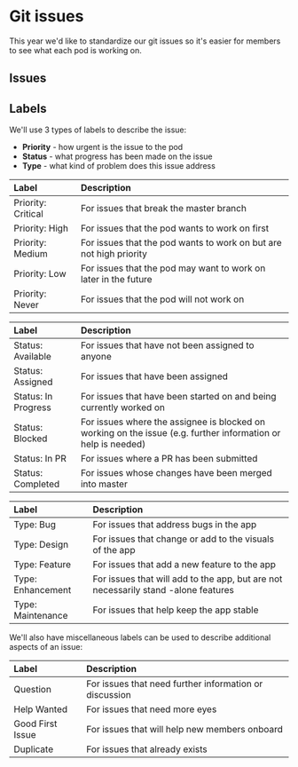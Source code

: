 # Git issues

This year we'd like to standardize our git issues so it's easier for members to see what each pod is working on.

## Issues

## Labels

We'll use 3 types of labels to describe the issue:

* **Priority** - how urgent is the issue to the pod
* **Status** - what progress has been made on the issue
* **Type** - what kind of problem does this issue address

| Label | Description |
| :--- | :--- |
| Priority: Critical | For issues that break the master branch |
| Priority: High | For issues that the pod wants to work on first  |
| Priority: Medium | For issues that the pod wants to work on but are not high priority |
| Priority: Low | For issues that the pod may want to work on later in the future |
| Priority: Never | For issues that the pod will not work on  |

| Label | Description |
| :--- | :--- |
| Status: Available | For issues that have not been assigned to anyone |
| Status: Assigned | For issues that have been assigned |
| Status: In Progress | For issues that have been started on and being currently worked on |
| Status: Blocked | For issues where the assignee is blocked on working on the issue \(e.g. further information or help is needed\) |
| Status: In PR | For issues where a PR has been submitted |
| Status: Completed | For issues whose changes have been merged into master |

| Label | Description |
| :--- | :--- |
| Type: Bug | For issues that address bugs in the app |
| Type: Design | For issues that change or add to the visuals of the app |
| Type: Feature | For issues that add a new feature to the app |
| Type: Enhancement | For issues that will add to the app, but are not necessarily stand -alone features |
| Type: Maintenance | For issues that help keep the app stable |

We'll also have miscellaneous labels can be used to describe additional aspects of an issue:

| Label | Description |
| :--- | :--- |
| Question | For issues that need further information or discussion |
| Help Wanted | For issues that need more eyes |
| Good First Issue | For issues that will help new members onboard |
| Duplicate | For issues that already exists |

